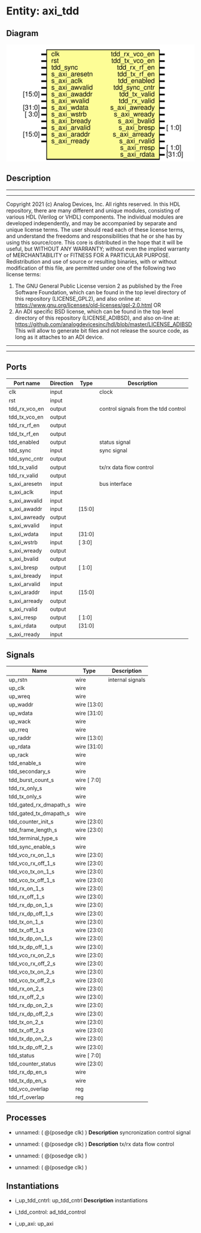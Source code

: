 # Entity: axi_tdd

## Diagram

![Diagram](axi_tdd.svg "Diagram")
## Description

***************************************************************************
 ***************************************************************************
 Copyright 2021 (c) Analog Devices, Inc. All rights reserved.
 In this HDL repository, there are many different and unique modules, consisting
 of various HDL (Verilog or VHDL) components. The individual modules are
 developed independently, and may be accompanied by separate and unique license
 terms.
 The user should read each of these license terms, and understand the
 freedoms and responsibilities that he or she has by using this source/core.
 This core is distributed in the hope that it will be useful, but WITHOUT ANY
 WARRANTY; without even the implied warranty of MERCHANTABILITY or FITNESS FOR
 A PARTICULAR PURPOSE.
 Redistribution and use of source or resulting binaries, with or without modification
 of this file, are permitted under one of the following two license terms:
   1. The GNU General Public License version 2 as published by the
      Free Software Foundation, which can be found in the top level directory
      of this repository (LICENSE_GPL2), and also online at:
      <https://www.gnu.org/licenses/old-licenses/gpl-2.0.html>
 OR
   2. An ADI specific BSD license, which can be found in the top level directory
      of this repository (LICENSE_ADIBSD), and also on-line at:
      https://github.com/analogdevicesinc/hdl/blob/master/LICENSE_ADIBSD
      This will allow to generate bit files and not release the source code,
      as long as it attaches to an ADI device.
 ***************************************************************************
 ***************************************************************************
 
## Ports

| Port name     | Direction | Type   | Description                          |
| ------------- | --------- | ------ | ------------------------------------ |
| clk           | input     |        | clock                                |
| rst           | input     |        |                                      |
| tdd_rx_vco_en | output    |        | control signals from the tdd control |
| tdd_tx_vco_en | output    |        |                                      |
| tdd_rx_rf_en  | output    |        |                                      |
| tdd_tx_rf_en  | output    |        |                                      |
| tdd_enabled   | output    |        | status signal                        |
| tdd_sync      | input     |        | sync signal                          |
| tdd_sync_cntr | output    |        |                                      |
| tdd_tx_valid  | output    |        | tx/rx data flow control              |
| tdd_rx_valid  | output    |        |                                      |
| s_axi_aresetn | input     |        | bus interface                        |
| s_axi_aclk    | input     |        |                                      |
| s_axi_awvalid | input     |        |                                      |
| s_axi_awaddr  | input     | [15:0] |                                      |
| s_axi_awready | output    |        |                                      |
| s_axi_wvalid  | input     |        |                                      |
| s_axi_wdata   | input     | [31:0] |                                      |
| s_axi_wstrb   | input     | [ 3:0] |                                      |
| s_axi_wready  | output    |        |                                      |
| s_axi_bvalid  | output    |        |                                      |
| s_axi_bresp   | output    | [ 1:0] |                                      |
| s_axi_bready  | input     |        |                                      |
| s_axi_arvalid | input     |        |                                      |
| s_axi_araddr  | input     | [15:0] |                                      |
| s_axi_arready | output    |        |                                      |
| s_axi_rvalid  | output    |        |                                      |
| s_axi_rresp   | output    | [ 1:0] |                                      |
| s_axi_rdata   | output    | [31:0] |                                      |
| s_axi_rready  | input     |        |                                      |
## Signals

| Name                   | Type        | Description       |
| ---------------------- | ----------- | ----------------- |
| up_rstn                | wire        | internal signals  |
| up_clk                 | wire        |                   |
| up_wreq                | wire        |                   |
| up_waddr               | wire [13:0] |                   |
| up_wdata               | wire [31:0] |                   |
| up_wack                | wire        |                   |
| up_rreq                | wire        |                   |
| up_raddr               | wire [13:0] |                   |
| up_rdata               | wire [31:0] |                   |
| up_rack                | wire        |                   |
| tdd_enable_s           | wire        |                   |
| tdd_secondary_s        | wire        |                   |
| tdd_burst_count_s      | wire [ 7:0] |                   |
| tdd_rx_only_s          | wire        |                   |
| tdd_tx_only_s          | wire        |                   |
| tdd_gated_rx_dmapath_s | wire        |                   |
| tdd_gated_tx_dmapath_s | wire        |                   |
| tdd_counter_init_s     | wire [23:0] |                   |
| tdd_frame_length_s     | wire [23:0] |                   |
| tdd_terminal_type_s    | wire        |                   |
| tdd_sync_enable_s      | wire        |                   |
| tdd_vco_rx_on_1_s      | wire [23:0] |                   |
| tdd_vco_rx_off_1_s     | wire [23:0] |                   |
| tdd_vco_tx_on_1_s      | wire [23:0] |                   |
| tdd_vco_tx_off_1_s     | wire [23:0] |                   |
| tdd_rx_on_1_s          | wire [23:0] |                   |
| tdd_rx_off_1_s         | wire [23:0] |                   |
| tdd_rx_dp_on_1_s       | wire [23:0] |                   |
| tdd_rx_dp_off_1_s      | wire [23:0] |                   |
| tdd_tx_on_1_s          | wire [23:0] |                   |
| tdd_tx_off_1_s         | wire [23:0] |                   |
| tdd_tx_dp_on_1_s       | wire [23:0] |                   |
| tdd_tx_dp_off_1_s      | wire [23:0] |                   |
| tdd_vco_rx_on_2_s      | wire [23:0] |                   |
| tdd_vco_rx_off_2_s     | wire [23:0] |                   |
| tdd_vco_tx_on_2_s      | wire [23:0] |                   |
| tdd_vco_tx_off_2_s     | wire [23:0] |                   |
| tdd_rx_on_2_s          | wire [23:0] |                   |
| tdd_rx_off_2_s         | wire [23:0] |                   |
| tdd_rx_dp_on_2_s       | wire [23:0] |                   |
| tdd_rx_dp_off_2_s      | wire [23:0] |                   |
| tdd_tx_on_2_s          | wire [23:0] |                   |
| tdd_tx_off_2_s         | wire [23:0] |                   |
| tdd_tx_dp_on_2_s       | wire [23:0] |                   |
| tdd_tx_dp_off_2_s      | wire [23:0] |                   |
| tdd_status             | wire [ 7:0] |                   |
| tdd_counter_status     | wire [23:0] |                   |
| tdd_rx_dp_en_s         | wire        |                   |
| tdd_tx_dp_en_s         | wire        |                   |
| tdd_vco_overlap        | reg         |                   |
| tdd_rf_overlap         | reg         |                   |
## Processes
- unnamed: ( @(posedge clk) )
**Description**
syncronization control signal

- unnamed: ( @(posedge clk) )
**Description**
tx/rx data flow control

- unnamed: ( @(posedge clk) )
- unnamed: ( @(posedge clk) )
## Instantiations

- i_up_tdd_cntrl: up_tdd_cntrl
**Description**
instantiations

- i_tdd_control: ad_tdd_control
- i_up_axi: up_axi
